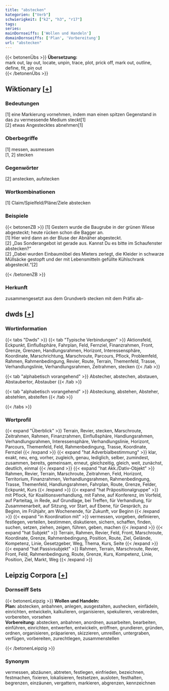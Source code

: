 ```yaml
---
title: "abstecken"
kategorien: ["Verb"]
schwierigkeit: ["k2", "h3", "r17"]
tags:
series:
mainDornseiffs: ['Wollen und Handeln']
domainDornseiffs: ['Plan', 'Vorbereitung']
url: "abstecken"
---
```


{{< betonenÜbs >}}
**Übersetzung:**  
mark out, lay out, locate, unpin, trace, plot, prick off, mark  out, outline, define, fit, pin out  
{{< /betonenÜbs >}}

## Wiktionary [[+](https://de.wiktionary.org/wiki/abstecken)]

### Bedeutungen
[1] eine Markierung vornehmen, indem man einen spitzen Gegenstand in das zu vermessende Medium steckt[1]  
[2] etwas Angestecktes abnehmen[1]  

### Oberbegriffe
[1] messen, ausmessen  
[1, 2] stecken  

### Gegenwörter
[2] anstecken, aufstecken  

### Wortkombinationen
[1] Claim/Spielfeld/Pläne/Ziele abstecken  

### Beispiele
{{< betonenZB >}}
[1] Gestern wurde die Baugrube in der grünen Wiese abgesteckt; heute rücken schon die Bagger an.  
[1] Hier wird dann an der Bluse der Abnäher abgesteckt.  
[2] „Das Sonderangebot ist gerade aus. Kannst Du es bitte im Schaufenster abstecken?“  
[2] „Dabei wurden Einbaumöbel des Mieters zerlegt, die Kleider in schwarze Müllsäcke gestopft und der mit Lebensmitteln gefüllte Kühlschrank abgesteckt.“[2]  

{{< /betonenZB >}}
### Herkunft
zusammengesetzt aus dem Grundverb stecken mit dem Präfix ab-  



## dwds [[+](https://www.dwds.de/wb/abstecken)]

### Wortinformation
{{< tabs "Dwds" >}}
{{< tab "Typische Verbindungen" >}}
Aktionsfeld, Eckpunkt, Einflußsphäre, Fahrplan, Feld, Fernziel, Finanzrahmen, Front, Grenze, Grenzen, Handlungsrahmen, Horizont, Interessensphäre, Koordinate, Marschrichtung, Marschroute, Parcours, Pflock, Problemfeld, Rahmen, Rahmenbedingung, Revier, Route, Terrain, Themenfeld, Trasse, Verhandlungslinie, Verhandlungsrahmen, Zeitrahmen, stecken
{{< /tab >}}

{{< tab "alphabetisch vorangehend" >}}
Abstecher, abstechen, abstauen, Abstaubertor, Abstauber
{{< /tab >}}

{{< tab "alphabetisch vorangehend" >}}
Absteckung, abstehen, Absteher, abstehlen, absteifen
{{< /tab >}}

{{< /tabs >}}

### Wortprofil
{{< expand "Überblick" >}} Terrain, Revier, stecken, Marschroute, Zeitrahmen, Rahmen, Finanzrahmen, Einflußsphäre, Handlungsrahmen, Verhandlungsrahmen, Interessensphäre, Verhandlungslinie, Horizont, Parcours, Themenfeld, Feld, Rahmenbedingung, Trasse, Koordinate, Fernziel {{< /expand >}}
{{< expand "hat Adverbialbestimmung" >}} klar, exakt, neu, eng, vorher, zugleich, genau, lediglich, selber, zumindest, zusammen, bereits, gemeinsam, erneut, gleichzeitig, gleich, weit, zunächst, deutlich, einmal {{< /expand >}}
{{< expand "hat Akk./Dativ-Objekt" >}} Rahmen, Revier, Terrain, Marschroute, Zeitrahmen, Feld, Horizont, Territorium, Finanzrahmen, Verhandlungsrahmen, Rahmenbedingung, Trasse, Themenfeld, Handlungsrahmen, Fahrplan, Route, Grenze, Felder, Eckpunkt, Kurs {{< /expand >}}
{{< expand "hat Präpositionalgruppe" >}} mit Pflock, für Koalitionsverhandlung, mit Fahne, auf Konferenz, im Vorfeld, auf Parteitag, in Rede, auf Grundlage, bei Treffen, für Verhandlung, für Zusammenarbeit, auf Sitzung, vor Start, auf Ebene, für Gespräch, zu Beginn, im Frühjahr, am Wochenende, für Zukunft, vor Beginn {{< /expand >}}
{{< expand "in Koordination mit" >}} vermessen, vorgeben, definieren, festlegen, verteilen, bestimmen, diskutieren, sichern, schaffen, finden, suchen, setzen, ziehen, zeigen, führen, geben, machen {{< /expand >}}
{{< expand "hat Subjekt" >}} Terrain, Rahmen, Revier, Feld, Front, Marschroute, Koordinate, Grenze, Rahmenbedingung, Position, Route, Ziel, Gelände, Kompetenz, Linie, Gesetzgeber, Weg, Thema, Kurs, Seite {{< /expand >}}
{{< expand "hat Passivsubjekt" >}} Rahmen, Terrain, Marschroute, Revier, Front, Feld, Rahmenbedingung, Route, Grenze, Kurs, Kompetenz, Linie, Position, Ziel, Markt, Weg {{< /expand >}}

## Leipzig Corpora [[+](https://corpora.uni-leipzig.de/en/res?word=abstecken&corpusId=deu_newscrawl-public_2018)]

### Dornseiff Sets
{{< betonenLeipzig >}}
**Wollen und Handeln:**  
**Plan:** abstecken, anbahnen, anlegen, ausgestalten, aushecken, einfädeln, einrichten, entwickeln, kalkulieren, organisieren, spekulieren, verabreden, vorbereiten, vorsehen  
**Vorbereitung:** abstecken, anbahnen, anordnen, ausarbeiten, bearbeiten, einführen, einrichten, entwerfen, entwickeln, eröffnen, grundieren, gründen, ordnen, organisieren, präparieren, skizzieren, umreißen, untergraben, verfügen, vorbereiten, zurechtlegen, zusammenstellen  

{{< /betonenLeipzig >}}

### Synonym
vermessen, abzäunen, abtreten, festlegen, einfrieden, bezeichnen, festmachen, fixieren, lokalisieren, festsetzen, ausloten, festhalten, begrenzen, einzäunen, vergattern, markieren, abgrenzen, kennzeichnen

